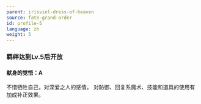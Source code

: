 ```yaml
---
parent: irisviel-dress-of-heaven
source: fate-grand-order
id: profile-5
language: zh
weight: 5
---
```


### 羁绊达到Lv.5后开放

#### 献身的觉悟：A

不惜牺牲自己，对深爱之人的感情。
对防御、回复系魔术、技能和道具的使用有加成补正效果。
